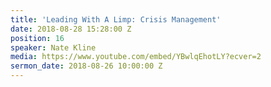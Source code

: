 ```yaml
---
title: 'Leading With A Limp: Crisis Management'
date: 2018-08-28 15:28:00 Z
position: 16
speaker: Nate Kline
media: https://www.youtube.com/embed/YBwlqEhotLY?ecver=2
sermon_date: 2018-08-26 10:00:00 Z
---
```


